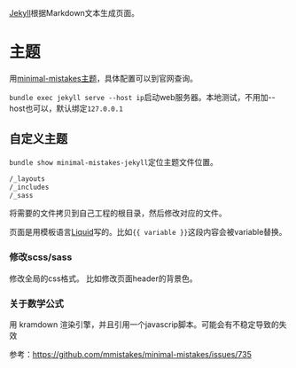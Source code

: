 [Jekyll](https://jekyllrb.com/)根据Markdown文本生成页面。

# 主题
用[minimal-mistakes主题](https://mmistakes.github.io/minimal-mistakes/)，具体配置可以到官网查询。

`bundle exec jekyll serve --host ip`启动web服务器。本地测试，不用加--host也可以，默认绑定`127.0.0.1`


## 自定义主题

 `bundle show minimal-mistakes-jekyll`定位主题文件位置。
 ```bash
 /_layouts
/_includes
/_sass
 ```
 将需要的文件拷贝到自己工程的根目录，然后修改对应的文件。

 页面是用模板语言[Liquid](https://jekyllrb.com/docs/liquid/)写的。比如`{{ variable }}`这段内容会被variable替换。

 ### 修改scss/sass
 
 修改全局的css格式。
比如修改页面header的背景色。

### 关于数学公式

用 kramdown 渲染引擎，并且引用一个javascrip脚本。可能会有不稳定导致的失效

参考：https://github.com/mmistakes/minimal-mistakes/issues/735